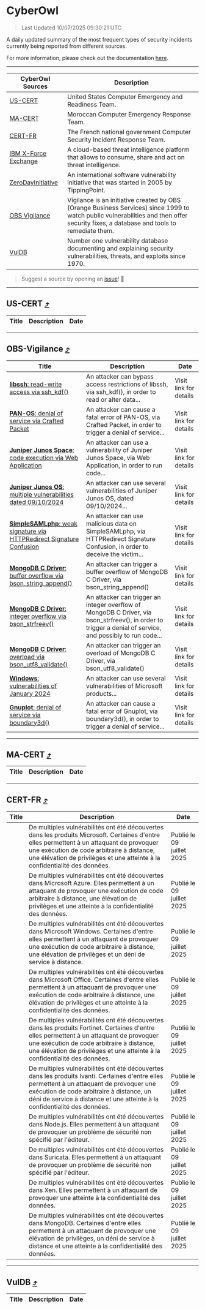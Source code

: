 
 <div id='top'></div>

# CyberOwl

 > Last Updated 10/07/2025 09:30:21 UTC
 
 A daily updated summary of the most frequent types of security incidents currently being reported from different sources.
 
 For more information, please check out the documentation [here](./docs/README.md).
 
 ---
 |CyberOwl Sources|Description|
 |---|---|
 |[US-CERT](#us-cert-arrow_heading_up)|United States Computer Emergency and Readiness Team.|
 |[MA-CERT](#ma-cert-arrow_heading_up)|Moroccan Computer Emergency Response Team.|
 |[CERT-FR](#cert-fr-arrow_heading_up)|The French national government Computer Security Incident Response Team.|
 |[IBM X-Force Exchange](#ibmcloud-arrow_heading_up)|A cloud-based threat intelligence platform that allows to consume, share and act on threat intelligence.|
 |[ZeroDayInitiative](#zerodayinitiative-arrow_heading_up)|An international software vulnerability initiative that was started in 2005 by TippingPoint.|
 |[OBS Vigilance](#obs-vigilance-arrow_heading_up)|Vigilance is an initiative created by OBS (Orange Business Services) since 1999 to watch public vulnerabilities and then offer security fixes, a database and tools to remediate them.|
 |[VulDB](#vuldb-arrow_heading_up)|Number one vulnerability database documenting and explaining security vulnerabilities, threats, and exploits since 1970.|
 
 > Suggest a source by opening an [issue](https://github.com/karimhabush/cyberowl/issues)! :raised_hands:
 ---

## US-CERT [:arrow_heading_up:](#cyberowl)

 |Title|Description|Date|
 |---|---|---|
 
 ---

## OBS-Vigilance [:arrow_heading_up:](#cyberowl)

 |Title|Description|Date|
 |---|---|---|
 |[<a href="https://vigilance.fr/vulnerability/libssh-read-write-access-via-ssh-kdf-47515" class="noirorange"><b>libssh</b>: read-write access via ssh_kdf()</a>](https://vigilance.fr/vulnerability/libssh-read-write-access-via-ssh-kdf-47515)|An attacker can bypass access restrictions of libssh, via ssh_kdf(), in order to read or alter data...|Visit link for details|
 |[<a href="https://vigilance.fr/vulnerability/PAN-OS-denial-of-service-via-Crafted-Packet-45359" class="noirorange"><b>PAN-OS</b>: denial of service via Crafted Packet</a>](https://vigilance.fr/vulnerability/PAN-OS-denial-of-service-via-Crafted-Packet-45359)|An attacker can cause a fatal error of PAN-OS, via Crafted Packet, in order to trigger a denial of service...|Visit link for details|
 |[<a href="https://vigilance.fr/vulnerability/Juniper-Junos-Space-code-execution-via-Web-Application-45352" class="noirorange"><b>Juniper Junos Space</b>: code execution via Web Application</a>](https://vigilance.fr/vulnerability/Juniper-Junos-Space-code-execution-via-Web-Application-45352)|An attacker can use a vulnerability of Juniper Junos Space, via Web Application, in order to run code...|Visit link for details|
 |[<a href="https://vigilance.fr/vulnerability/Juniper-Junos-OS-multiple-vulnerabilities-dated-09-10-2024-45351" class="noirorange"><b>Juniper Junos OS</b>: multiple vulnerabilities dated 09/10/2024</a>](https://vigilance.fr/vulnerability/Juniper-Junos-OS-multiple-vulnerabilities-dated-09-10-2024-45351)|An attacker can use several vulnerabilities of Juniper Junos OS, dated 09/10/2024...|Visit link for details|
 |[<a href="https://vigilance.fr/vulnerability/SimpleSAMLphp-weak-signature-via-HTTPRedirect-Signature-Confusion-47113" class="noirorange"><b>SimpleSAMLphp</b>: weak signature via HTTPRedirect Signature Confusion</a>](https://vigilance.fr/vulnerability/SimpleSAMLphp-weak-signature-via-HTTPRedirect-Signature-Confusion-47113)|An attacker can use malicious data on SimpleSAMLphp, via HTTPRedirect Signature Confusion, in order to deceive the victim...|Visit link for details|
 |[<a href="https://vigilance.fr/vulnerability/MongoDB-C-Driver-buffer-overflow-via-bson-string-append-47112" class="noirorange"><b>MongoDB C Driver</b>: buffer overflow via bson_string_append()</a>](https://vigilance.fr/vulnerability/MongoDB-C-Driver-buffer-overflow-via-bson-string-append-47112)|An attacker can trigger a buffer overflow of MongoDB C Driver, via bson_string_append()|Visit link for details|
 |[<a href="https://vigilance.fr/vulnerability/MongoDB-C-Driver-integer-overflow-via-bson-strfreev-47111" class="noirorange"><b>MongoDB C Driver</b>: integer overflow via bson_strfreev()</a>](https://vigilance.fr/vulnerability/MongoDB-C-Driver-integer-overflow-via-bson-strfreev-47111)|An attacker can trigger an integer overflow of MongoDB C Driver, via bson_strfreev(), in order to trigger a denial of service, and possibly to run code...|Visit link for details|
 |[<a href="https://vigilance.fr/vulnerability/MongoDB-C-Driver-overload-via-bson-utf8-validate-47110" class="noirorange"><b>MongoDB C Driver</b>: overload via bson_utf8_validate()</a>](https://vigilance.fr/vulnerability/MongoDB-C-Driver-overload-via-bson-utf8-validate-47110)|An attacker can trigger an overload of MongoDB C Driver, via bson_utf8_validate()|Visit link for details|
 |[<a href="https://vigilance.fr/vulnerability/Windows-vulnerabilities-of-January-2024-43259" class="noirorange"><b>Windows</b>: vulnerabilities of January 2024</a>](https://vigilance.fr/vulnerability/Windows-vulnerabilities-of-January-2024-43259)|An attacker can use several vulnerabilities of Microsoft products...|Visit link for details|
 |[<a href="https://vigilance.fr/vulnerability/Gnuplot-denial-of-service-via-boundary3d-47509" class="noirorange"><b>Gnuplot</b>: denial of service via boundary3d()</a>](https://vigilance.fr/vulnerability/Gnuplot-denial-of-service-via-boundary3d-47509)|An attacker can cause a fatal error of Gnuplot, via boundary3d(), in order to trigger a denial of service...|Visit link for details|
 
 ---

## MA-CERT [:arrow_heading_up:](#cyberowl)

 |Title|Description|Date|
 |---|---|---|
 
 ---

## CERT-FR [:arrow_heading_up:](#cyberowl)

 |Title|Description|Date|
 |---|---|---|
 |[](https://www.cert.ssi.gouv.fr/avis/CERTFR-2025-AVI-0579/)|De multiples vulnérabilités ont été découvertes dans les produits Microsoft. Certaines d'entre elles permettent à un attaquant de provoquer une exécution de code arbitraire à distance, une élévation de privilèges et une atteinte à la confidentialité des données.|Publié le 09 juillet 2025|
 |[](https://www.cert.ssi.gouv.fr/avis/CERTFR-2025-AVI-0578/)|De multiples vulnérabilités ont été découvertes dans Microsoft Azure. Elles permettent à un attaquant de provoquer une exécution de code arbitraire à distance, une élévation de privilèges et une atteinte à la confidentialité des données.|Publié le 09 juillet 2025|
 |[](https://www.cert.ssi.gouv.fr/avis/CERTFR-2025-AVI-0577/)|De multiples vulnérabilités ont été découvertes dans Microsoft Windows. Certaines d'entre elles permettent à un attaquant de provoquer une exécution de code arbitraire à distance, une élévation de privilèges et un déni de service à distance.|Publié le 09 juillet 2025|
 |[](https://www.cert.ssi.gouv.fr/avis/CERTFR-2025-AVI-0576/)|De multiples vulnérabilités ont été découvertes dans Microsoft Office. Certaines d'entre elles permettent à un attaquant de provoquer une exécution de code arbitraire à distance, une élévation de privilèges et une atteinte à la confidentialité des données.|Publié le 09 juillet 2025|
 |[](https://www.cert.ssi.gouv.fr/avis/CERTFR-2025-AVI-0575/)|De multiples vulnérabilités ont été découvertes dans les produits Fortinet. Certaines d'entre elles permettent à un attaquant de provoquer une exécution de code arbitraire à distance, une élévation de privilèges et une atteinte à la confidentialité des données.|Publié le 09 juillet 2025|
 |[](https://www.cert.ssi.gouv.fr/avis/CERTFR-2025-AVI-0574/)|De multiples vulnérabilités ont été découvertes dans les produits Ivanti. Certaines d'entre elles permettent à un attaquant de provoquer une exécution de code arbitraire à distance, un déni de service à distance et une atteinte à la confidentialité des données.|Publié le 09 juillet 2025|
 |[](https://www.cert.ssi.gouv.fr/avis/CERTFR-2025-AVI-0573/)|De multiples vulnérabilités ont été découvertes dans Node.js. Elles permettent à un attaquant de provoquer un problème de sécurité non spécifié par l'éditeur.|Publié le 09 juillet 2025|
 |[](https://www.cert.ssi.gouv.fr/avis/CERTFR-2025-AVI-0572/)|De multiples vulnérabilités ont été découvertes dans Suricata. Elles permettent à un attaquant de provoquer un problème de sécurité non spécifié par l'éditeur.|Publié le 09 juillet 2025|
 |[](https://www.cert.ssi.gouv.fr/avis/CERTFR-2025-AVI-0571/)|De multiples vulnérabilités ont été découvertes dans Xen. Elles permettent à un attaquant de provoquer une atteinte à la confidentialité des données.|Publié le 09 juillet 2025|
 |[](https://www.cert.ssi.gouv.fr/avis/CERTFR-2025-AVI-0570/)|De multiples vulnérabilités ont été découvertes dans MongoDB. Certaines d'entre elles permettent à un attaquant de provoquer une élévation de privilèges, un déni de service à distance et une atteinte à la confidentialité des données.|Publié le 09 juillet 2025|
 
 ---

## VulDB [:arrow_heading_up:](#cyberowl)

 |Title|Description|Date|
 |---|---|---|
 
